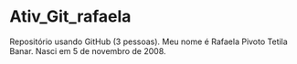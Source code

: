 # Ativ_Git_rafaela
Repositório usando GitHub (3 pessoas).
Meu nome é Rafaela Pivoto Tetila Banar.
Nasci em 5 de novembro de 2008.
